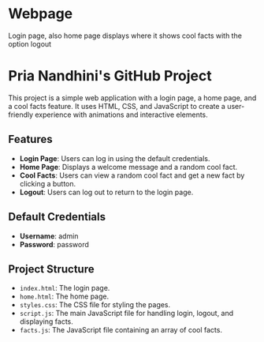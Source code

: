 # Webpage
Login page, also home page displays where it shows cool facts with the option logout
# Pria Nandhini's GitHub Project

This project is a simple web application with a login page, a home page, and a cool facts feature. It uses HTML, CSS, and JavaScript to create a user-friendly experience with animations and interactive elements.

## Features

- **Login Page**: Users can log in using the default credentials.
- **Home Page**: Displays a welcome message and a random cool fact.
- **Cool Facts**: Users can view a random cool fact and get a new fact by clicking a button.
- **Logout**: Users can log out to return to the login page.

## Default Credentials

- **Username**: admin
- **Password**: password

## Project Structure

- `index.html`: The login page.
- `home.html`: The home page.
- `styles.css`: The CSS file for styling the pages.
- `script.js`: The main JavaScript file for handling login, logout, and displaying facts.
- `facts.js`: The JavaScript file containing an array of cool facts.
